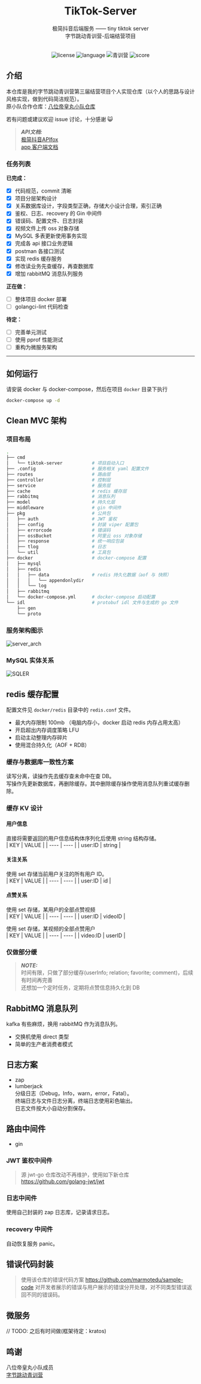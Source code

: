 <div align="center">

  <h1 align="center">TikTok-Server</h1>
  <span>极简抖音后端服务 —— tiny tiktok server</span></br>
  <span>字节跳动青训营-后端结营项目</span></br></br>

  <span>![license](https://img.shields.io/badge/license-MIT-green)</span> <span>![language](https://img.shields.io/badge/language-Go-blue)</span> <span>![青训营](https://img.shields.io/badge/%E5%AD%97%E8%8A%82%E9%9D%92%E8%AE%AD%E8%90%A5-%E7%AC%AC%E4%B8%89%E5%B1%8A-red)</span> <span>![score](https://img.shields.io/badge/%E8%8E%B7%E5%A5%96-%E8%B6%85%E7%BA%A7%E7%A0%81%E5%8A%9B-pink)</span>

</div>

## 介绍
本仓库是我的字节跳动青训营第三届结营项目个人实现仓库（以个人的思路与设计风格实现，做到代码简洁规范）。  
原小队合作仓库：[八位帝皇丸小队仓库](https://github.com/jhzol/TikTokLite)   

若有问题或建议欢迎 issue 讨论，十分感谢 :smiley_cat:  

> **_API文档:_**  
> [极简抖音APIfox](https://apifox.com/apidoc/shared-09d88f32-0b6c-4157-9d07-a36d32d7a75c/api-50707523)  
> [app 客户端文档](https://bytedance.feishu.cn/docs/doccnM9KkBAdyDhg8qaeGlIz7S7#quPkfu)

### 任务列表  
**已完成：**
- [x] 代码规范，commit 清晰
- [x] 项目分层架构设计
- [x] 关系数据库设计，字段类型正确，存储大小设计合理，索引正确
- [x] 鉴权、日志、recovery 的 Gin 中间件
- [x] 错误码、配置文件、日志封装
- [x] 视频文件上传 oss 对象存储
- [x] MySQL 多表更新使用事务实现
- [x] 完成各 api 接口业务逻辑
- [x] postman 各接口测试 
- [x] 实现 redis 缓存服务 
- [x] 修改读业务先查缓存，再查数据库
- [x] 增加 rabbitMQ 消息队列服务

**正在做：**
- [ ] 整体项目 docker 部署
- [ ] golangci-lint 代码检查

**待定：**
- [ ] 完善单元测试
- [ ] 使用 pprof 性能测试
- [ ] 重构为微服务架构
---------

## 如何运行
请安装 docker 与 docker-compose，然后在项目 `docker` 目录下执行
```bash
docker-compose up -d
```

## Clean MVC 架构
### 项目布局
```bash
.
├── cmd
│   └── tiktok-server           # 项目启动入口
├── .config                     # 服务相关 yaml 配置文件
├── routes                      # 路由层
├── controller                  # 控制层
├── service                     # 服务层
├── cache                       # redis 缓存层
├── rabbitmq                    # 消息队列
├── model                       # 持久化层
├── middleware                  # gin 中间件
├── pkg                         # 公共包
│   ├── auth                    # JWT 鉴权
│   ├── config                  # 封装 viper 配置包
│   ├── errorcode               # 错误码
│   ├── ossBucket               # 阿里云 oss 对象存储
│   ├── response                # 统一响应包装
│   ├── tlog                    # 日志
│   └── util                    # 工具包
├── docker                      # docker-compose 配置
│   ├── mysql
│   ├── redis
│   │   ├── data                # redis 持久化数据（aof 与 快照）
│   │   │   └── appendonlydir
│   │   └── log
│   ├── rabbitmq
│   └── docker-compose.yml      # docker-compose 启动配置
└── idl                         # protobuf idl 文件与生成的 go 文件
    ├── gen
    └── proto
```
### 服务架构图示
![server_arch](./pic/server_arch.png "Arch")

### MySQL 实体关系
![SQLER](./pic/mysql-ER.png "mysql ER")

## redis 缓存配置
配置文件见 `docker/redis` 目录中的 `redis.conf` 文件。
- 最大内存限制 100mb （电脑内存小，docker 启动 redis 内存占用太高）
- 开启超出内存调度策略 LFU
- 启动主动整理内存碎片
- 使用混合持久化（AOF + RDB）

### 缓存与数据库一致性方案
读写分离，读操作先去缓存查未命中在查 DB。  
写操作先更新数据库，再删除缓存。其中删除缓存操作使用消息队列重试缓存删除。

### 缓存 KV 设计
#### 用户信息  
直接将需要返回的用户信息结构体序列化后使用 string 结构存储。  
|  KEY   | VALUE  |
|  ----  | ----  |
| user:ID  | string |

#### 关注关系
使用 set 存储当前用户关注的所有用户 ID。  
|  KEY   | VALUE  |
|  ----  | ----  |
| user:ID  | id |

#### 点赞关系
使用 set 存储，某用户的全部点赞视频    
|  KEY   | VALUE  |
|  ----  | ----  |
| user:ID  | videoID |

使用 set 存储，某视频的全部点赞用户    
|  KEY   | VALUE  |
|  ----  | ----  |
| video:ID  | userID |

### 仅做部分缓
> **_NOTE:_**    
> 时间有限，只做了部分缓存(userInfo; relation; favorite; comment)，后续有时间再完善  
> 还想加一个定时任务，定期将点赞信息持久化到 DB

## RabbitMQ 消息队列  
kafka 有些麻烦，换用 rabbitMQ 作为消息队列。
- 交换机使用 direct 类型
- 简单的生产者消费者模式

## 日志方案
- zap
- lumberjack  
分级日志（Debug，Info，warn，error，Fatal）。    
终端日志与文件日志分离，终端日志使用彩色输出。  
日志文件按大小自动分割保存。

## 路由中间件
- gin
### JWT 鉴权中间件
> 源 jwt-go 仓库改动不再维护，使用如下新仓库
> https://github.com/golang-jwt/jwt
### 日志中间件
使用自己封装的 zap 日志库，记录请求日志。
### recovery 中间件
自动恢复服务 panic。

## 错误代码封装
> 使用该仓库的错误代码方案
> https://github.com/marmotedu/sample-code
对开发者展示的错误与用户展示的错误分开处理，对不同类型错误返回不同的错误码。


## 微服务
// TODO: 之后有时间做(框架待定：kratos)

## 鸣谢
八位帝皇丸小队成员  
[字节跳动青训营](https://youthcamp.bytedance.com/)